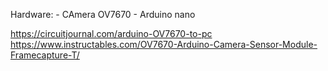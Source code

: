 Hardware:
    - CAmera OV7670 
    - Arduino nano

https://circuitjournal.com/arduino-OV7670-to-pc
https://www.instructables.com/OV7670-Arduino-Camera-Sensor-Module-Framecapture-T/